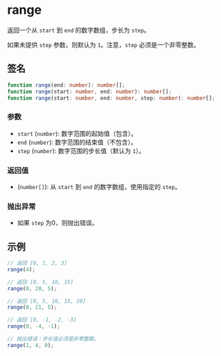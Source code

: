 # range

返回一个从 `start` 到 `end` 的数字数组，步长为 `step`。

如果未提供 `step` 参数，则默认为 `1`。注意，`step` 必须是一个非零整数。

## 签名

```typescript
function range(end: number): number[];
function range(start: number, end: number): number[];
function range(start: number, end: number, step: number): number[];
```

### 参数

- `start` (`number`): 数字范围的起始值（包含）。
- `end` (`number`): 数字范围的结束值（不包含）。
- `step` (`number`): 数字范围的步长值（默认为 `1`）。

### 返回值

- (`number[]`): 从 `start` 到 `end` 的数字数组，使用指定的 `step`。

### 抛出异常

- 如果 `step` 为0，则抛出错误。

## 示例

```typescript
// 返回 [0, 1, 2, 3]
range(4);

// 返回 [0, 5, 10, 15]
range(0, 20, 5);

// 返回 [0, 5, 10, 15, 20]
range(0, 21, 5);

// 返回 [0, -1, -2, -3]
range(0, -4, -1);

// 抛出错误：步长值必须是非零整数。
range(1, 4, 0);
```
